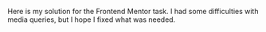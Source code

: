 Here is my solution for the Frontend Mentor task. I had some difficulties with media queries, but I hope I fixed what was needed.
